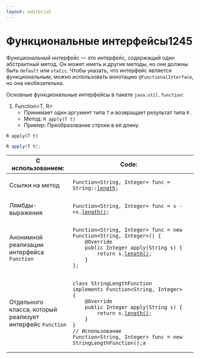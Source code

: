 ```yaml
---
layout: editorial
---
```


# Функциональные интерфейсы1245

Функциональный интерфейс — это интерфейс, содержащий один абстрактный метод. Он может иметь и другие методы, но они должны быть `default` или `static`. Чтобы указать, что интерфейс является функциональным, можно использовать аннотацию `@FunctionalInterface`, но она необязательна.

Основные функциональные интерфейсы в пакете `java.util.function`:

1. Function\<T, R>
   * Принимает один аргумент типа `T` и возвращает результат типа `R` .
   * Метод: `R apply(T t)`
   * Пример: Преобразование строки в её длину.

`R apply(T t)`

```java
R apply(T t);
```

<table data-full-width="true"><thead><tr><th width="204">С использованием:</th><th width="696">Code:</th><th data-hidden></th></tr></thead><tbody><tr><td>Cсылки на метод</td><td><pre class="language-java" data-full-width="true"><code class="lang-java">Function&#x3C;String, Integer> func = String::<a data-footnote-ref href="#user-content-fn-1">length</a>;
</code></pre></td><td></td></tr><tr><td>Лямбды-выражения</td><td><pre class="language-java"><code class="lang-java">Function&#x3C;String, Integer> func = s ->s.<a data-footnote-ref href="#user-content-fn-2">length()</a>;
</code></pre></td><td></td></tr><tr><td>Анонимной реализации интерфейса <code>Function</code></td><td><pre class="language-java"><code class="lang-java">Function&#x3C;String, Integer> func = new Function&#x3C;String, Integer>() {
    @Override
    public Integer apply(String s) {
        return s.<a data-footnote-ref href="#user-content-fn-3">length()</a>;
    }
};
</code></pre></td><td></td></tr><tr><td>Отдельного класса, который реализует интерфейс <code>Function</code></td><td><pre class="language-java"><code class="lang-java">class StringLengthFunction implements Function&#x3C;String, Integer> {
    @Override
    public Integer apply(String s) {
        return s.<a data-footnote-ref href="#user-content-fn-4">length()</a>;
    }
}
// Использование
Function&#x3C;String, Integer> func = new StringLengthFunction();а
</code></pre></td><td></td></tr></tbody></table>

[^1]: Сигнатура метода `length()` для строки в Java выглядит так:

    ```java
    public int length();
    ```

    Метод `length()` в Java используется для получения длины строки (количества символов в строке). Он является методом класса `String` и возвращает значение типа `int`, представляющее количество символов в строке.

[^2]: Сигнатура метода `length()` для строки в Java выглядит так:

    ```java
    public int length();
    ```

    Метод `length()` в Java используется для получения длины строки (количества символов в строке). Он является методом класса `String` и возвращает значение типа `int`, представляющее количество символов в строке.

[^3]: Сигнатура метода `length()` для строки в Java выглядит так:

    ```java
    public int length();
    ```

    Метод `length()` в Java используется для получения длины строки (количества символов в строке). Он является методом класса `String` и возвращает значение типа `int`, представляющее количество символов в строке.

[^4]: Сигнатура метода `length()` для строки в Java выглядит так:

    ```java
    public int length();
    ```

    Метод `length()` в Java используется для получения длины строки (количества символов в строке). Он является методом класса `String` и возвращает значение типа `int`, представляющее количество символов в строке.
